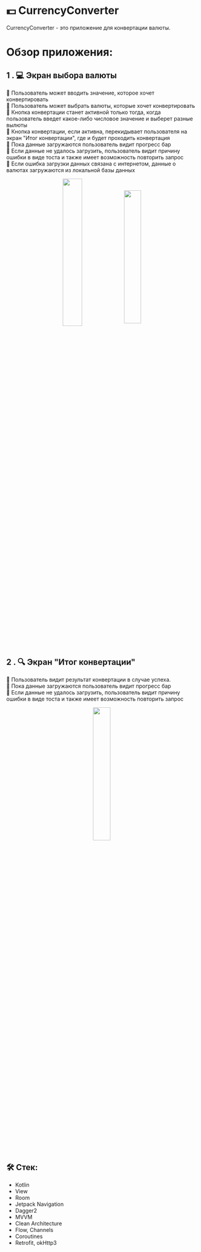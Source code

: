 # :dollar: CurrencyConverter

CurrencyConverter - это приложение для конвертации валюты.  

# Обзор приложения:

## 1 . 💻 Экран выбора валюты

  :large_blue_circle: Пользователь может вводить значение, которое хочет конвертировать  
  :large_blue_circle: Пользователь может выбрать валюты, которые хочет конвертировать    
  :large_blue_circle: Кнопка конвертации станет активной только тогда, когда пользователь введет какое-либо числовое значение и выберет разные вылюты    
  :large_blue_circle: Кнопка конвертации, если активна, перекидывает пользователя на экран "Итог конвертации", где и будет проходить конвертация    
  :large_blue_circle: Пока данные загружаются пользователь видит прогресс бар   
  :large_blue_circle: Если данные не удалось загрузить, пользователь видит причину ошибки в виде тоста и также имеет возможность повторить запрос   
  :large_blue_circle: Если ошибка загрузки данных связана с интернетом, данные о валютах загружаются из локальной базы данных     
  
<p align="center">
  <img align="center" width="31.6%" src="https://github.com/user-attachments/assets/964b8cab-f5b7-4433-8a3b-c3d2ebb725c2">
  <img align="center" width="30%" src="https://github.com/user-attachments/assets/6c9579a7-81b5-434c-96dc-4df95a87e03e">
</p>
  
## 2 . 🔍 Экран "Итог конвертации"  

:large_blue_circle: Пользователь видит результат конвертации в случае успеха.  
:large_blue_circle: Пока данные загружаются пользователь видит прогресс бар   
:large_blue_circle: Если данные не удалось загрузить, пользователь видит причину ошибки в виде тоста и также имеет возможность повторить запрос    

<p align="center">
  <img align="center" width="30%" src="https://github.com/user-attachments/assets/025a765e-ad74-4a77-940f-21af2f9e2f31">
</p>

## 🛠️ Стек:
- Kotlin
- View
- Room
- Jetpack Navigation
- Dagger2
- MVVM
- Clean Architecture
- Flow, Channels
- Coroutines
- Retrofit, okHttp3
